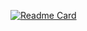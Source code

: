 [![Readme Card](https://github-readme-stats.vercel.app/api/pin/?username=randomarray&repo=github-readme-stats)](https://github.com/anuraghazra/github-readme-stats)

